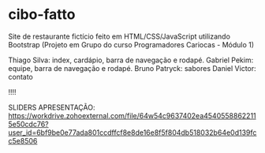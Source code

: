 # cibo-fatto
Site de restaurante fictício feito em HTML/CSS/JavaScript utilizando Bootstrap (Projeto em Grupo do curso Programadores Cariocas - Módulo 1)

Thiago Silva: index, cardápio, barra de navegação e rodapé.
Gabriel Pekim: equipe, barra de navegação e rodapé.
Bruno Patryck: sabores
Daniel Victor: contato

!!!!

SLIDERS APRESENTAÇÃO: https://workdrive.zohoexternal.com/file/64w54c9637402ea45405588622115e50cdc76?user_id=6bf9be0e77ada801ccdffcf8e8de16e8f5f804db518032b64e0d139fcc5e8506
